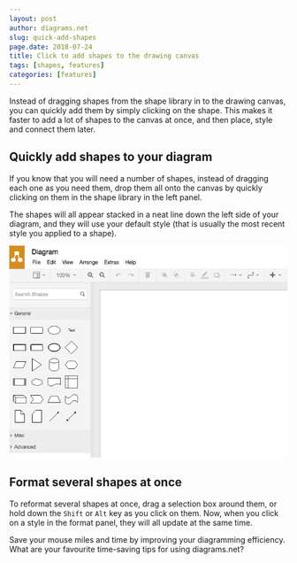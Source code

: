 ```yaml
---
layout: post
author: diagrams.net
slug: quick-add-shapes
page.date: 2018-07-24
title: Click to add shapes to the drawing canvas
tags: [shapes, features]
categories: [features]
---
```


Instead of dragging shapes from the shape library in to the drawing canvas, you can quickly add them by simply clicking on the shape. This makes it faster to add a lot of shapes to the canvas at once, and then place, style and connect them later.

## Quickly add shapes to your diagram

If you know that you will need a number of shapes, instead of dragging each one as you need them, drop them all onto the canvas by quickly clicking on them in the shape library in the left panel.

The shapes will all appear stacked in a neat line down the left side of your diagram, and they will use your default style (that is usually the most recent style you applied to a shape).

<img src="/assets/img/blog/quick-add-shapes.gif" size="400" alt="Quickly add shapes from the shape library by clicking on them">

## Format several shapes at once

To reformat several shapes at once, drag a selection box around them, or hold down the ``Shift`` or ``Alt`` key as you click on them. Now, when you click on a style in the format panel, they will all update at the same time.

Save your mouse miles and time by improving your diagramming efficiency. What are your favourite time-saving tips for using diagrams.net?
